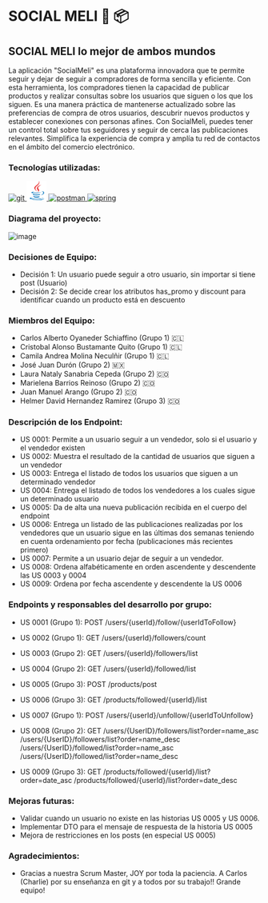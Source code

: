 # SOCIAL MELI 🚚 📦

## SOCIAL MELI lo mejor de ambos mundos
La aplicación "SocialMeli" es una plataforma innovadora que te permite seguir y dejar de seguir a compradores de forma sencilla y eficiente. Con esta herramienta, los compradores tienen la capacidad de publicar productos y realizar consultas sobre los usuarios que siguen o los que los siguen. Es una manera práctica de mantenerse actualizado sobre las preferencias de compra de otros usuarios, descubrir nuevos productos y establecer conexiones con personas afines. Con SocialMeli, puedes tener un control total sobre tus seguidores y seguir de cerca las publicaciones relevantes. Simplifica la experiencia de compra y amplía tu red de contactos en el ámbito del comercio electrónico.

### Tecnologías utilizadas: 
<p align="left"> <a href="https://git-scm.com/" target="_blank" rel="noreferrer"> <img src="https://www.vectorlogo.zone/logos/git-scm/git-scm-icon.svg" alt="git" width="40" height="40"/> </a> <a href="https://www.java.com" target="_blank" rel="noreferrer"> <img src="https://raw.githubusercontent.com/devicons/devicon/master/icons/java/java-original.svg" alt="java" width="40" height="40"/> </a> <a href="https://postman.com" target="_blank" rel="noreferrer"> <img src="https://www.vectorlogo.zone/logos/getpostman/getpostman-icon.svg" alt="postman" width="40" height="40"/> </a> <a href="https://spring.io/" target="_blank" rel="noreferrer"> <img src="https://www.vectorlogo.zone/logos/springio/springio-icon.svg" alt="spring" width="40" height="40"/> </a> </p>

### Diagrama del proyecto:
<img width="663" alt="image" src="https://github.com/extjotabell/wave21-practicas/assets/133796182/93c7b932-3e8c-4eae-99fd-61a31cb18610">

### Decisiones de Equipo:
- Decisión 1: Un usuario puede seguir a otro usuario, sin importar si tiene post (Usuario)
- Decisión 2: Se decide crear los atributos has_promo y discount para identificar cuando un producto está en descuento

### Miembros del Equipo:
- Carlos Alberto Oyaneder Schiaffino (Grupo 1) 🇨🇱
- Cristobal Alonso Bustamante Quito (Grupo 1) 🇨🇱
- Camila Andrea Molina Neculñir (Grupo 1) 🇨🇱
- José Juan Durón (Grupo 2) 🇲🇽
- Laura Nataly Sanabria Cepeda (Grupo 2) 🇨🇴
- Marielena Barrios Reinoso (Grupo 2) 🇨🇴
- Juan Manuel Arango (Grupo 2) 🇨🇴
- Helmer David Hernandez Ramirez (Grupo 3) 🇨🇴

### Descripción de los Endpoint:
- US 0001: Permite a un usuario seguir a un vendedor, solo si el usuario y el vendedor existen
- US 0002: Muestra el resultado de la cantidad de usuarios que siguen a un vendedor
- US 0003: Entrega el listado de todos los usuarios que siguen a un determinado vendedor
- US 0004: Entrega el listado de todos los vendedores a los cuales sigue un determinado usuario
- US 0005: Da de alta una nueva publicación recibida en el cuerpo del endpoint
- US 0006: Entrega un listado de las publicaciones realizadas por los vendedores que un usuario sigue en las últimas dos semanas teniendo en cuenta ordenamiento por fecha (publicaciones más recientes primero)
- US 0007: Permite a un usuario dejar de seguir a un vendedor.
- US 0008: Ordena alfabéticamente en orden ascendente y descendente las US 0003 y 0004
- US 0009: Ordena por fecha ascendente y descendente la US 0006

### Endpoints y responsables del desarrollo por grupo:
- US 0001 (Grupo 1): POST /users/{userId}/follow/{userIdToFollow}
- US 0002 (Grupo 1): GET /users/{userId}/followers/count 
- US 0003 (Grupo 2): GET /users/{userId}/followers/list
- US 0004 (Grupo 2): GET /users/{userId}/followed/list
- US 0005 (Grupo 3): POST /products/post
- US 0006 (Grupo 3): GET /products/followed/{userId}/list
- US 0007 (Grupo 1): POST /users/{userId}/unfollow/{userIdToUnfollow}
- US 0008 (Grupo 2): GET /users/{UserID}/followers/list?order=name_asc
               /users/{UserID}/followers/list?order=name_desc
              /users/{UserID}/followed/list?order=name_asc
               /users/{UserID}/followed/list?order=name_desc

- US 0009 (Grupo 3): GET /products/followed/{userId}/list?order=date_asc
               /products/followed/{userId}/list?order=date_desc
               
### Mejoras futuras:
- Validar cuando un usuario no existe en las historias US 0005 y US 0006.
- Implementar DTO para el mensaje de respuesta de la historia US 0005
- Mejora de restricciones en los posts (en especial US 0005)

### Agradecimientos:
- Gracias a nuestra Scrum Master, JOY por toda la paciencia. A Carlos (Charlie) por su enseñanza en git y a todos por su trabajo!! Grande equipo! 
